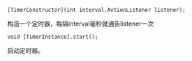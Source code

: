 `[TimerConstructor](int interval,AvtionListener listener);`

构造一个定时器，每隔interval毫秒就通告listener一次

`void [TimerInstance].start();`

启动定时器。